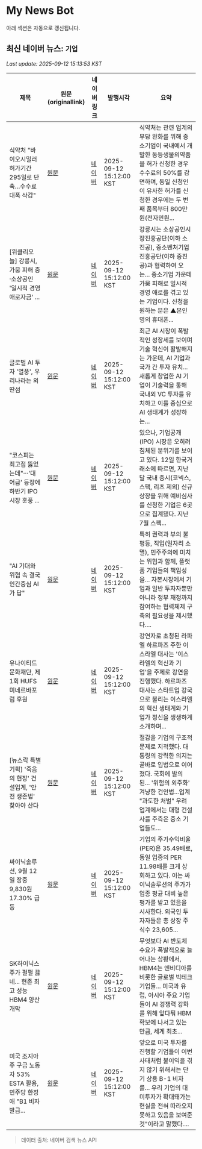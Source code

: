 # My News Bot

아래 섹션은 자동으로 갱신됩니다.

<!-- NEWS:START -->
## 최신 네이버 뉴스: `기업`
_Last update: 2025-09-12 15:13:53 KST_

| 제목 | 원문(originallink) | 네이버 링크 | 발행시각 | 요약 |
|---|---|---|---|---|
| 식약처 "바이오시밀러 허가기간 295일로 단축…수수료 대폭 삭감" | [원문](http://www.smedaily.co.kr/news/articleView.html?idxno=337709) | [네이버](http://www.smedaily.co.kr/news/articleView.html?idxno=337709) | 2025-09-12 15:12:00 KST | 식약처는 관련 업계의 부담 완화를 위해 중소기업이 국내에서 개발한 동등생물의약품을 허가 신청한 경우 수수료의 50%를 감면하며, 동일 신청인이 유사한 허가를 신청한 경우에는 두 번째 품목부터 800만원(전자민원... |
| [위클리오늘] 강릉시, 가뭄 피해 중·소상공인 '일시적 경영애로자금' ... | [원문](http://www.weeklytoday.com/news/articleView.html?idxno=724337) | [네이버](http://www.weeklytoday.com/news/articleView.html?idxno=724337) | 2025-09-12 15:12:00 KST | 강릉시는 소상공인시장진흥공단(이하 소진공), 중소벤처기업진흥공단(이하 중진공)과 협력하여 오는... 중소기업 가운데 가뭄 피해로 일시적 경영 애로를 겪고 있는 기업이다. 신청을 원하는 분은 ▲본인 명의 휴대폰... |
| 글로벌 AI 투자 '열풍', 우리나라는 외딴섬 | [원문](http://www.itdaily.kr/news/articleView.html?idxno=235269) | [네이버](http://www.itdaily.kr/news/articleView.html?idxno=235269) | 2025-09-12 15:12:00 KST | 최근 AI 시장이 폭발적인 성장세를 보이며 기술 혁신이 활발해지는 가운데, AI 기업과 국가 간 투자 유치... 새롭게 창업한 AI 기업이 기술력을 통해 국내외 VC 투자를 유치하고 이를 중심으로 AI 생태계가 성장하는... |
| "코스피는 최고점 뚫었는데"···'대어급' 등장에 하반기 IPO시장 훈풍 ... | [원문](http://www.todaykorea.co.kr/news/articleView.html?idxno=334385) | [네이버](http://www.todaykorea.co.kr/news/articleView.html?idxno=334385) | 2025-09-12 15:12:00 KST | 있으나, 기업공개(IPO) 시장은 오히려 침체된 분위기를 보이고 있다. 12일 한국거래소에 따르면, 지난달 국내 증시(코넥스, 스팩, 리츠 제외) 신규상장을 위해 예비심사를 신청한 기업은 6곳으로 집계됐다. 지난 7월 스팩... |
| "AI 기대와 위협 속 결국 인간중심 AI가 답" | [원문](http://www.hidomin.com/news/articleView.html?idxno=592366) | [네이버](http://www.hidomin.com/news/articleView.html?idxno=592366) | 2025-09-12 15:12:00 KST | 특히 권력과 부의 불평등, 직업(일자리 소멸), 민주주의에 미치는 위협과 함께, 플랫폼 기업들의 책임성을... 자본시장에서 기업과 일반 투자자뿐만 아니라 정부 재정까지 참여하는 협력체제 구축의 필요성을 제시했다.... |
| 유나이티드문화재단, 제1회 HUFS 미네르바포럼 후원 | [원문](http://www.hitnews.co.kr/news/articleView.html?idxno=68926) | [네이버](http://www.hitnews.co.kr/news/articleView.html?idxno=68926) | 2025-09-12 15:12:00 KST | 강연자로 초청된 라파엘 하르파즈 주한 이스라엘 대사는 '이스라엘의 혁신과 기업'을 주제로 강연을 진행했다. 하르파즈 대사는 스타트업 강국으로 불리는 이스라엘의 혁신 생태계와 기업가 정신을 생생하게 소개하며... |
| [뉴스락 특별기획] '죽음의 현장' 건설업계, '안전 생존법' 찾아야 산다 | [원문](http://www.newslock.co.kr/news/articleView.html?idxno=115453) | [네이버](http://www.newslock.co.kr/news/articleView.html?idxno=115453) | 2025-09-12 15:12:00 KST | 절감을 기업의 구조적 문제로 지적했다. 대통령의 강력한 의지는 곧바로 입법으로 이어졌다. 국회에 발의된... '위험의 외주화' 겨냥한 건안법...업계 "과도한 처벌" 우려 업계에서는 대형 건설사를 주측은 중소 기업들도... |
| 싸이닉솔루션, 9월 12일 장중 9,830원 17.30% 급등 | [원문](https://www.topstarnews.net/news/articleView.html?idxno=15803399) | [네이버](https://www.topstarnews.net/news/articleView.html?idxno=15803399) | 2025-09-12 15:12:00 KST | 기업의 주가수익비율(PER)은 35.49배로, 동일 업종의 PER 11.98배를 크게 상회하고 있다. 이는 싸이닉솔루션의 주가가 업종 평균 대비 높은 평가를 받고 있음을 시사한다. 외국인 투자자들은 총 상장 주식수 23,605... |
| SK하이닉스 주가 펄펄 끓네... 현존 최고 성능 HBM4 양산 개막 | [원문](https://www.pinpointnews.co.kr/news/articleView.html?idxno=376304) | [네이버](https://www.pinpointnews.co.kr/news/articleView.html?idxno=376304) | 2025-09-12 15:12:00 KST | 무엇보다 AI 반도체 수요가 폭발적으로 늘어나는 상황에서, HBM4는 엔비디아를 비롯한 글로벌 빅테크 기업들... 미국과 유럽, 아시아 주요 기업들이 AI 경쟁력 강화를 위해 앞다퉈 HBM 확보에 나서고 있는 만큼, 세계 최초... |
| 미국 조지아주 구금 노동자 53% ESTA 활용, 민주당 한정애 "B1 비자 발급... | [원문](https://www.businesspost.co.kr/BP?command=article_view&num=411763) | [네이버](https://www.businesspost.co.kr/BP?command=article_view&num=411763) | 2025-09-12 15:12:00 KST | 앞으로 미국 투자를 진행할 기업들이 이번 사태처럼 불이익을 겪지 않기 위해서는 단기 상용 B-1 비자를... 우리 기업의 대미투자가 확대돼가는 현실을 전혀 따라오지 못하고 있음을 보여준 것"이라고 말했다.... |

> 데이터 출처: 네이버 검색 뉴스 API
<!-- NEWS:END -->
